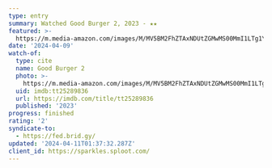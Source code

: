 ```yaml
---
type: entry
summary: Watched Good Burger 2, 2023 - ★★
featured: >-
  https://m.media-amazon.com/images/M/MV5BM2FhZTAxNDUtZGMwMS00MmI1LTg1Y2UtZTIwMmIzNjM0YzZiXkEyXkFqcGdeQXVyMTM1NjM2ODg1._V1_SX300.jpg
date: '2024-04-09'
watch-of:
  type: cite
  name: Good Burger 2
  photo: >-
    https://m.media-amazon.com/images/M/MV5BM2FhZTAxNDUtZGMwMS00MmI1LTg1Y2UtZTIwMmIzNjM0YzZiXkEyXkFqcGdeQXVyMTM1NjM2ODg1._V1_SX300.jpg
  uid: imdb:tt25289836
  url: https://imdb.com/title/tt25289836
  published: '2023'
progress: finished
rating: '2'
syndicate-to:
  - https://fed.brid.gy/
updated: '2024-04-11T01:37:32.287Z'
client_id: https://sparkles.sploot.com/
---
```

